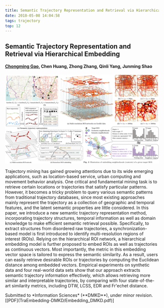 ```yaml
---
title: Semantic Trajectory Representation and Retrieval via Hierarchical Embedding
date: 2018-05-08 14:04:58
tags: trajectory
top: 12
---
```




## Semantic Trajectory Representation and Retrieval via Hierarchical Embedding 

#### **<u>Chongming Gao</u>**, Chen Huang, Zhong Zhang, Qinli Yang, Junming Shao

![image-TraEmbedding](TraEmbedding-DMKD/TraEmbedding.png)

<abstract>Trajectory mining has gained growing attentions due to its wide emerging applications, such as location-based service, urban computing and movement behavior analysis. One critical and fundamental mining task is to retrieve certain locations or trajectories that satisfy particular patterns. However, it becomes a tricky problem to query various semantic patterns from traditional trajectory databases, since most existing approaches mainly represent the trajectory as a collection of geographic and temporal features, and the latent semantic properties are little considered. In this paper, we introduce a new semantic trajectory representation method, incorporating trajectory structures, temporal information as well as domain knowledge to make efficient semantic retrieval possible. Specifically, to extract structures from disordered raw trajectories, a synchronization-based model is first introduced to identify multi-resolution regions of interest (ROIs). Relying on the hierarchical ROI network, a hierarchical embedding model is further proposed to embed ROIs as well as trajectories as continuous vectors. Most importantly, the metric in this embedding vector space is tailored to express the semantic similarity. As a result, users can easily retrieve desirable ROIs or trajectories by computing the Euclidean distance among embedded vectors. Empirical experiments on synthetic data and four real-world data sets show that our approach extracts semantic trajectory information effectively, which allows retrieving more similar and interpretable trajectories, by comparing with four state-of-the-art similarity metrics, including DTW, LCSS, EDR and Fr\'echet distance.</abstract>

<div><inf>Submitted to *Information Sciences* (**DMKD**), under minor revision. <attached> [[PDF](TraEmbedding-DMKD/Embedding_DMKD.pdf)]</attached></inf></div>